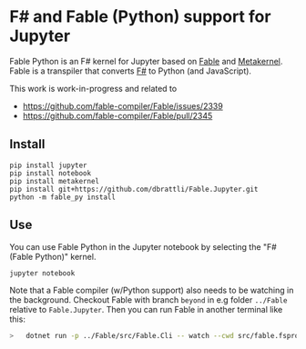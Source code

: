 
# F# and Fable (Python) support for Jupyter

Fable Python is an F# kernel for Jupyter based on [Fable](https://fable.io) and
[Metakernel](https://github.com/Calysto/metakernel). Fable is a transpiler that converts [F#](https://fsharp.org) to
Python (and JavaScript).

This work is work-in-progress and related to

- https://github.com/fable-compiler/Fable/issues/2339
- https://github.com/fable-compiler/Fable/pull/2345

## Install

```shell
pip install jupyter
pip install notebook
pip install metakernel
pip install git+https://github.com/dbrattli/Fable.Jupyter.git
python -m fable_py install
```

## Use

You can use Fable Python in the Jupyter notebook by selecting the "F# (Fable Python)" kernel.

```shell
jupyter notebook
```

Note that a Fable compiler (w/Python support) also needs to be watching in the background. Checkout Fable with branch
`beyond` in e.g folder `../Fable` relative to `Fable.Jupyter`. Then you can run Fable in another terminal like this:

```bash
>   dotnet run -p ../Fable/src/Fable.Cli -- watch --cwd src/fable.fsproj --lang Python --exclude Fable.Core --noCache 2>> src/fable.out
```
